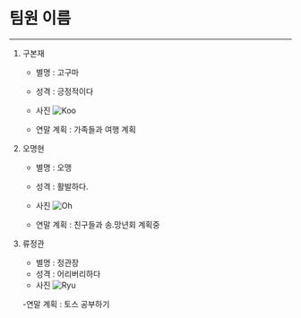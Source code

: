 # 팀원 이름

---
1. 구본재 
    - 별명 : 고구마
    - 성격 : 긍정적이다
    - 사진 
          ![Koo](https://github.com/quickview/ssafy_daejeon_4_6/blob/master/img/koo.jpg)
          
        
      
    
    - 연말 계획 : 가족들과 여행 계획


2. 오명현 
    - 별명 : 오맹
    - 성격 : 활발하다.
    - 사진 
            ![Oh](https://github.com/quickview/ssafy_daejeon_4_6/blob/master/img/oh.png)
    
    - 연말 계획 : 친구들과 송.망년회 계획중
    

3. 류정관 
    - 별명 : 정관장
    - 성격 : 어리버리하다
    - 사진 
            ![Ryu](https://github.com/quickview/ssafy_daejeon_4_6/blob/master/img/ryu.jpg)
    
    -연말 계획 : 토스 공부하기
